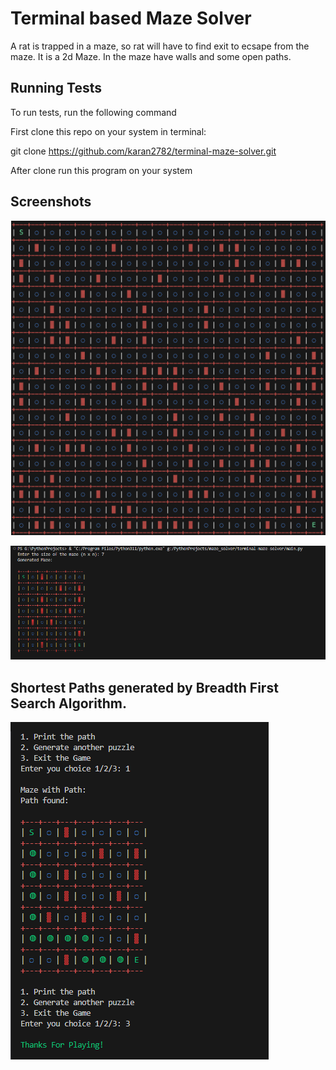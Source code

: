 
# Terminal based Maze Solver

A rat is trapped in a maze, so rat will have to find exit to ecsape from the maze. It is a 2d Maze. In the maze have walls and some open paths. 


## Running Tests

To run tests, run the following command

First clone this repo on your system in terminal:

git clone https://github.com/karan2782/terminal-maze-solver.git

After clone run this program on your system

## Screenshots

![App Screenshot](https://github.com/karan2782/portfolio-repo/blob/main/maze.png)

![App Screenshot](https://github.com/karan2782/terminal-maze-solver/blob/main/Screenshot%202024-02-23%20131200.png)

## Shortest Paths generated by Breadth First Search Algorithm.
![App Screenshot](https://github.com/karan2782/terminal-maze-solver/blob/main/Screenshot%202024-02-23%20132029.png)




